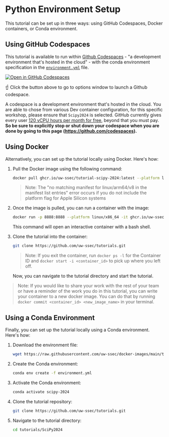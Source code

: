 # Python Environment Setup

This tutorial can be set up in three ways: using GitHub Codespaces, Docker containers, or Conda environment.

## Using GitHub Codespaces

This tutorial is available to run within [Github Codespaces](https://github.com/features/codespaces) - "a development environment that's hosted in the cloud" - with the conda environment specification in the [`environment.yml`](https://raw.githubusercontent.com/uw-ssec/docker-images/main/tutorial-scipy-2024/environment.yml) file.

[![Open in GitHub Codespaces](https://github.com/codespaces/badge.svg)](https://github.com/codespaces/new/uw-ssec/tutorials/tree/main?devcontainer_path=.devcontainer%2FScipy2024%2Fdevcontainer.json&quickstart=1)

☝️ Click the button above to go to options window to launch a Github codespace.

A codespace is a development environment that's hosted in the cloud.
You are able to chose from various Dev container configuration, for this specific workshop, please ensure that `Scipy2024` is selected.
GitHub currently gives every user [120 vCPU hours per month for free](https://docs.github.com/en/billing/managing-billing-for-github-codespaces/about-billing-for-github-codespaces#monthly-included-storage-and-core-hours-for-personal-accounts), beyond that you must pay. **So be sure to explicitly stop or shut down your codespace when you are done by going to this page (https://github.com/codespaces).**

## Using Docker

Alternatively, you can set up the tutorial locally using Docker. Here's how:

1. Pull the Docker image using the following command:

    ```bash
    docker pull ghcr.io/uw-ssec/tutorial-scipy-2024:latest --platform linux/x86_64
    ```

    > Note: The "no matching manifest for linux/arm64/v8 in the manifest list entries" error occurs if you do not include the platform flag for Apple Silicon systems

2. Once the image is pulled, you can run a container with the image:

    ```bash
    docker run -p 8888:8888 --platform linux/x86_64 -it ghcr.io/uw-ssec/tutorial-scipy-2024:latest bash
    ```

    This command will open an interactive container with a bash shell.

3. Clone the tutorial into the container:

    ```bash
    git clone https://github.com/uw-ssec/tutorials.git
    ```

    > Note: If you exit the container, run `docker ps -l` for the Container ID and `docker start -i <container_id>` to pick up where you left off.

    Now, you can navigate to the tutorial directory and start the tutorial.

> Note: If you would like to share your work with the rest of your team or have a reminder of the work you do in this tutorial, you can write your container to a new docker image. You can do that by running `docker commit <container_id> <new_image_name>` in your terminal.

## Using a Conda Environment

Finally, you can set up the tutorial locally using a Conda environment. Here's how:

1. Download the environment file:

    ```bash
    wget https://raw.githubusercontent.com/uw-ssec/docker-images/main/tutorial-scipy-2024/environment.yml
    ```

2. Create the Conda environment:

    ```bash
    conda env create -f environment.yml
    ```

3. Activate the Conda environment:

    ```bash
    conda activate scipy-2024
    ```

4. Clone the tutorial repository:

    ```bash
    git clone https://github.com/uw-ssec/tutorials.git
    ```

5. Navigate to the tutorial directory:

    ```bash
    cd tutorials/SciPy2024
    ```
